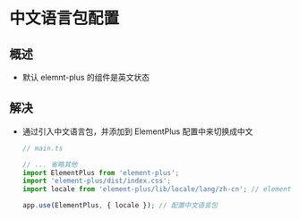 # 中文语言包配置

## 概述

- 默认 elemnt-plus 的组件是英文状态

## 解决

- 通过引入中文语言包，并添加到 ElementPlus 配置中来切换成中文

    ```typescript
    // main.ts

    // ... 省略其他
    import ElementPlus from 'element-plus';
    import 'element-plus/dist/index.css';
    import locale from 'element-plus/lib/locale/lang/zh-cn'; // element-plus 中文语言包

    app.use(ElementPlus, { locale }); // 配置中文语言包
    ```
